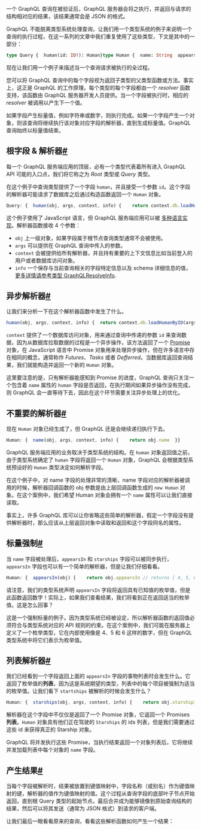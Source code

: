 一个 GraphQL 查询在被验证后，GraphQL 服务器会将之执行，并返回与请求的结构相对应的结果，该结果通常会是 JSON 的格式。

GraphQL 不能脱离类型系统处理查询，让我们用一个类型系统的例子来说明一个查询的执行过程，在这一系列的文章中我们重复使用了这些类型，下文是其中的一部分：

```graphql
type Query {  human(id: ID!): Human}type Human {  name: String  appearsIn: [Episode]  starships: [Starship]}enum Episode {  NEWHOPE  EMPIRE  JEDI}type Starship {  name: String}
```

现在让我们用一个例子来描述当一个查询请求被执行的全过程。

您可以将 GraphQL 查询中的每个字段视为返回子类型的父类型函数或方法。事实上，这正是 GraphQL 的工作原理。每个类型的每个字段都由一个 *resolver* 函数支持，该函数由 GraphQL 服务器开发人员提供。当一个字段被执行时，相应的 *resolver* 被调用以产生下一个值。

如果字段产生标量值，例如字符串或数字，则执行完成。如果一个字段产生一个对象，则该查询将继续执行该对象对应字段的解析器，直到生成标量值。GraphQL 查询始终以标量值结束。

## 根字段 & 解析器[#](#)

每一个 GraphQL 服务端应用的顶层，必有一个类型代表着所有进入 GraphQL API 可能的入口点，我们将它称之为 *Root* 类型或 *Query* 类型。

在这个例子中查询类型提供了一个字段 `human`，并且接受一个参数 `id`。这个字段的解析器可能请求了数据库之后通过构造函数返回一个 `Human` 对象。

```javascript
Query: {  human(obj, args, context, info) {    return context.db.loadHumanByID(args.id).then(      userData => new Human(userData)    )  }}
```

这个例子使用了 JavaScript 语言，但 GraphQL 服务端应用可以被 [多种语言实现](https://graphql.cn/code/)。解析器函数接收 4 个参数：

+   `obj` 上一级对象，如果字段属于根节点查询类型通常不会被使用。
+   `args` 可以提供在 GraphQL 查询中传入的参数。
+   `context` 会被提供给所有解析器，并且持有重要的上下文信息比如当前登入的用户或者数据库访问对象。
+   `info` 一个保存与当前查询相关的字段特定信息以及 schema 详细信息的值，[更多详情请参考类型 GraphQLResolveInfo](https://graphql.cn/graphql-js/type/#graphqlobjecttype).

## 异步解析器[#](#)

让我们来分析一下在这个解析器函数中发生了什么。

```javascript
human(obj, args, context, info) {  return context.db.loadHumanByID(args.id).then(    userData => new Human(userData)  )}
```

`context` 提供了一个数据库访问对象，用来通过查询中传递的参数 `id` 来查询数据，因为从数据库拉取数据的过程是一个异步操作，该方法返回了一个 [Promise](https://developer.mozilla.org/en-US/docs/Web/JavaScript/Reference/Global_Objects/Promise) 对象，在 JavaScript 语言中 Promise 对象用来处理异步操作，但在许多语言中存在相同的概念，通常称作 *Futures*、*Tasks* 或者 *Defferred*。当数据库返回查询结果，我们就能构造并返回一个新的 `Human` 对象。

这里要注意的是，只有解析器能感知到 Promise 的进度，GraphQL 查询只关注一个包含着 `name` 属性的 `human` 字段是否返回，在执行期间如果异步操作没有完成，则 GraphQL 会一直等待下去，因此在这个环节需要关注异步处理上的优化。

## 不重要的解析器[#](#)

现在 `Human` 对象已经生成了，但 GraphQL 还是会继续递归执行下去。

```javascript
Human: {  name(obj, args, context, info) {    return obj.name  }}
```

GraphQL 服务端应用的业务取决于类型系统的结构。在 `human` 对象返回值之前，由于类型系统确定了 `human` 字段将返回一个 `Human` 对象，GraphQL 会根据类型系统预设好的 `Human` 类型决定如何解析字段。

在这个例子中，对 name 字段的处理非常的清晰，name 字段对应的解析器被调用的时候，解析器回调函数的 obj 参数是由上层回调函数生成的 `new Human` 对象。在这个案例中，我们希望 Human 对象会拥有一个 `name` 属性可以让我们直接读取。

事实上，许多 GraphQL 库可以让你省略这些简单的解析器，假定一个字段没有提供解析器时，那么应该从上层返回对象中读取和返回和这个字段同名的属性。

## 标量强制[#](#)

当 `name` 字段被处理后，`appearsIn` 和 `starships` 字段可以被同步执行， `appearsIn` 字段也可以有一个简单的解析器，但是让我们仔细看看。

```javascript
Human: {  appearsIn(obj) {    return obj.appearsIn // returns [ 4, 5, 6 ]  }}
```

请注意，我们的类型系统声明 `appearsIn` 字段将返回具有已知值的枚举值，但是此函数返回数字！实际上，如果我们查看结果，我们将看到正在返回适当的枚举值。这是怎么回事？

这是一个强制标量的例子。因为类型系统已经被设定，所以解析器函数的返回值必须符合与类型系统对应的 API 规则的约束。在这个案例中，我们可能在服务器上定义了一个枚举类型，它在内部使用像是 4、5 和 6 这样的数字，但在 GraphQL 类型系统中将它们表示为枚举值。

## 列表解析器[#](#)

我们已经看到一个字段返回上面的 `appearsIn` 字段的事物列表时会发生什么。它返回了枚举值的**列表**，因为这是系统期望的类型，列表中的每个项目被强制为适当的枚举值。让我们看下 `startships` 被解析的时候会发生什么？

```javascript
Human: {  starships(obj, args, context, info) {    return obj.starshipIDs.map(      id => context.db.loadStarshipByID(id).then(        shipData => new Starship(shipData)      )    )  }}
```

解析器在这个字段中不仅仅是返回了一个 Promise 对象，它返回一个 Promises **列表**。`Human` 对象具有他们正在驾驶的 `Starships` 的 ids 列表，但是我们需要通过这些 id 来获得真正的 Starship 对象。

GraphQL 将并发执行这些 Promise，当执行结束返回一个对象列表后，它将继续并发加载列表中每个对象的 `name` 字段。

## 产生结果[#](#)

当每个字段被解析时，结果被放置到键值映射中，字段名称（或别名）作为键值映射的键，解析器的值作为键值映射的值。这个过程从查询字段的底部叶子节点开始返回，直到根 Query 类型的起始节点。最后合并成为能够镜像到原始查询结构的结果，然后可以将其发送（通常为 JSON 格式）到请求的客户端。

让我们最后一眼看看原来的查询，看看这些解析函数如何产生一个结果：